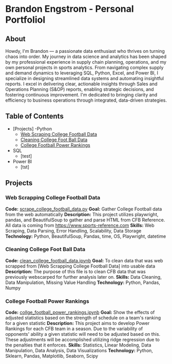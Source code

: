 # Brandon Engstrom - Personal Portfoliol

## About 

Howdy, I'm Brandon — a passionate data enthusiast who thrives on turning chaos into order. My journey in data science and analytics has been shaped by my professional experience in supply chain planning, operations, and my own personal projects in sports analytics. From navigating complex supply and demand dynamics to leveraging SQL, Python, Excel, and Power BI, I specialize in designing streamlined data systems and automating insightful reports. I excel in delivering clear, actionable insights through Sales and Operations Planning (S&OP) reports, enabling strategic decisions, and fostering continuous improvement. I'm dedicated to bringing clarity and efficiency to business operations through integrated, data-driven strategies.

## Table of Contents
  - [Projects]
    -Python
      - [Web Scraping College Football Data](https://github.com/brandonvengstrom/personal_portfolio/blob/main/scrape_college_football_data.py)
      - [Cleaning College Foot Ball Data](https://github.com/brandonvengstrom/personal_portfolio/blob/main/clean_college_football_data.ipynb)
      - [College Football Power Rankings](https://github.com/brandonvengstrom/personal_portfolio/blob/main/college_football_power_rankings.ipynb)
   - SQL
      - [test]
   - Power BI
      - [tst]

## Projects

### Web Scrapping College Football Data
**Code:** [scrape_college_football_data.py](https://github.com/brandonvengstrom/personal_portfolio/blob/main/scrape_college_football_data.py)
**Goal:** Gather College Football data from the web automatically 
**Description:** This project utilizes playwright, pandas, and BeautifulSoup to gather and parse HTML from CFB Reference. All data is coming from https://www.sports-reference.com
**Skills:** Web Scraping, Data Parsing, Error Handling, Scalability, Data Storage
**Technology:** Python, BeautifulSoup, Pandas, time, OS, Playwright, datetime

### Cleaning College Foot Ball Data

**Code:** [clean_college_football_data.ipynb](https://github.com/brandonvengstrom/personal_portfolio/blob/main/clean_college_football_data.ipynb)
**Goal:** To clean data that was web scrapped from [Web Scrapping College Football Data] into usable data 
**Description:** The purpose of this file is to clean CFB data that was previously webscarped for further analysis later on.
**Skills:** Data Cleaning, Data Manipulation, Missing Value Handling
**Technology:** Python, Pandas, Numpy

### College Football Power Rankings
**Code:** [collge_football_power_rankings.ipynb](https://github.com/brandonvengstrom/personal_portfolio/blob/main/college_football_power_rankings.ipynb)
**Goal:** Show the effects of adjusted statistics based on the strength of schedule on a team's ranking for a given statistic
**Description:** This project aims to develop Power Rankings for each CFB team in a season. Due to the variability of opponents' ability a given statistic will need to be adjusted based on this. These adjustments will be accomplished utilizing ridge regression due to the penalties that it enforces.
**Skills:** Statistics, Linear Modeling, Data Manipulation, Data Analysis, Data Visualizations
**Technology:** Python, Sklearn, Pandas, Matplotlib, Seaborn, Scipy
